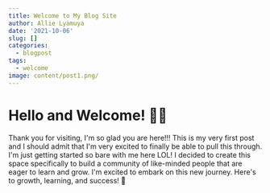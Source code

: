 ```yaml
---
title: Welcome to My Blog Site
author: Allie Lyamuya
date: '2021-10-06'
slug: []
categories:
  - blogpost
tags:
  - welcome
image: content/post1.png/
---
```


# Hello and Welcome! 👋👋

Thank you for visiting, I'm so glad you are here!!! This is my very first post and I should admit that I'm very excited to finally be able to pull this through. I'm just getting started so bare with me here LOL! I decided to create this space specifically to build a community of like-minded people that are eager to learn and grow. I'm excited to embark on this new journey. Here's to growth, learning, and success! 🥂